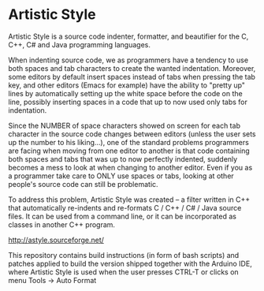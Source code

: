 Artistic Style
==============
Artistic Style is a source code indenter, formatter, and beautifier for the C, C++, C# and Java programming languages.

When indenting source code, we as programmers have a tendency to use both spaces and tab characters to create the wanted indentation. Moreover, some editors by default insert spaces instead of tabs when pressing the tab key, and other editors (Emacs for example) have the ability to "pretty up" lines by automatically setting up the white space before the code on the line, possibly inserting spaces in a code that up to now used only tabs for indentation.

Since the NUMBER of space characters showed on screen for each tab character in the source code changes between editors (unless the user sets up the number to his liking...), one of the standard problems programmers are facing when moving from one editor to another is that code containing both spaces and tabs that was up to now perfectly indented, suddenly becomes a mess to look at when changing to another editor. Even if you as a programmer take care to ONLY use spaces or tabs, looking at other people's source code can still be problematic.

To address this problem, Artistic Style was created – a filter written in C++ that automatically re-indents and re-formats C / C++ / C# / Java source files. It can be used from a command line, or it can be incorporated as classes in another C++ program.

http://astyle.sourceforge.net/

This repository contains build instructions (in form of bash scripts) and patches applied to build the version shipped together with the Arduino IDE, where Artistic Style is used when the user presses CTRL-T or clicks on menu Tools -> Auto Format
